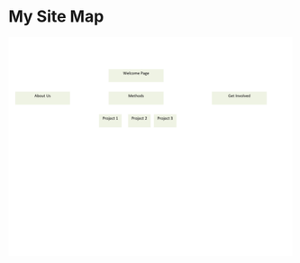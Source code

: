 <!DOCTYPE html>
<html>
<head>
	<meta charset="utf-8">
	<title>Getting Started with Web Design</title>
</head>

<body>
<H1>My Site Map</H1>
<img src="imgs/site-map.pdf">
</body>

<footer>
</footer>

</html>